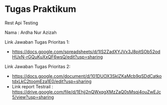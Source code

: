 # Tugas Praktikum 
Rest Api Testing

Nama : Ardha Nur Azizah

Link Jawaban Tugas Prioritas 1: 
* https://docs.google.com/spreadsheets/d/1IS2ZadXYJVx3J8pjtSOb52odHUxN-rGQuKuXxQF6wsQ/edit?usp=sharing 

Link Jawaban Tugas Prioritas 2:
* https://docs.google.com/document/d/101DUOX3SklZKaMcb9qSDdCatkotdxLkC2toomEza1E0/edit?usp=sharing
* Link report Testrail : https://drive.google.com/file/d/1Ehjj2nQWxqgXMzZaQ0sMsqj4ouZwEJc5/view?usp=sharing 